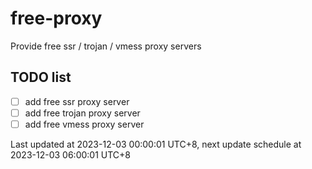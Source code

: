 
# free-proxy
Provide free ssr / trojan / vmess proxy servers


## TODO list
- [ ] add free ssr proxy server
- [ ] add free trojan proxy server
- [ ] add free vmess proxy server

Last updated at 2023-12-03 00:00:01 UTC+8, next update schedule at 2023-12-03 06:00:01 UTC+8

